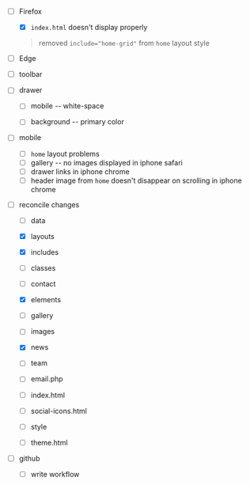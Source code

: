 * [ ] Firefox
  * [x] `index.html` doesn't display properly

  > removed `include="home-grid"` from `home` layout style


* [ ] Edge

* [ ] toolbar

* [ ] drawer
  * [ ] mobile -- white-space
  * [ ] background -- primary color


* [ ] mobile
  * [ ] `home` layout problems
  * [ ] gallery -- no images displayed in iphone safari
  * [ ] drawer links in iphone chrome
  * [ ] header image from `home` doesn't disappear on scrolling in iphone chrome

* [ ] reconcile changes
  * [ ] data
  * [x] layouts
  * [x] includes
  * [ ] classes
  * [ ] contact
  * [x] elements
  * [ ] gallery
  * [ ] images
  * [x] news
  * [ ] team
  * [ ] email.php
  * [ ] index.html
  * [ ] social-icons.html
  * [ ] style
  * [ ] theme.html


* [ ] github
  * [ ] write workflow
